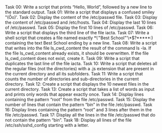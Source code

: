 Task 00: Write a script that prints “Hello, World”, followed by a new line to the standard output.
Task 01: Write a script that displays a confused smiley "(Ôo)'.
Task 02: Display the content of the /etc/passwd file.
Task 03: Display the content of /etc/passwd and /etc/hosts.
Task 04: Display the last 10 lines of /etc/passwd.
Task 05: Display the first 10 lines of /etc/passwd.
Task 06: Write a script that displays the third line of the file iacta.
Task 07: Write a shell script that creates a file named exactly \*\\'"Best School"\'\\*$\?\*\*\*\*\*:) containing the text Best School ending by a new line.
Task 08: Write a script that writes into the file ls_cwd_content the result of the command ls -la. If the file ls_cwd_content already exists, it should be overwritten. If the file ls_cwd_content does not exist, create it.
Task 09: Write a script that duplicates the last line of the file iacta.
Task 10: Write a script that deletes all the regular files (not the directories) with a .js extension that are present in the current directory and all its subfolders.
Task 11: Write a script that counts the number of directories and sub-directories in the current directory.
Task 12: Create a script that displays the 10 newest files in the current directory.
Task 13: Create a script that takes a list of words as input and prints only words that appear exactly once.
Task 14: Display lines containing the pattern “root” from the file /etc/passwd.
Task 15: Display the number of lines that contain the pattern “bin” in the file /etc/passwd.
Task 16: Display lines containing the pattern “root” and 3 lines after them in the file /etc/passwd.
Task 17: Display all the lines in the file /etc/passwd that do not contain the pattern “bin”.
Task 18: Display all lines of the file /etc/ssh/sshd_config starting with a letter.
